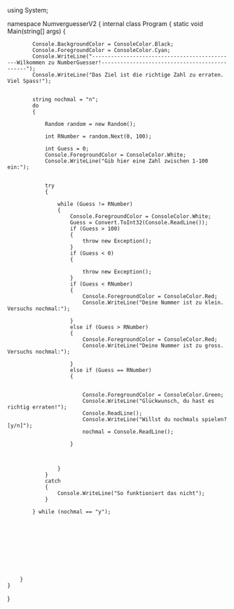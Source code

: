 using System;

namespace NumverguesserV2
{
    internal class Program
    {
        static void Main(string[] args)
        {
            
            
            Console.BackgroundColor = ConsoleColor.Black;
            Console.ForegroundColor = ConsoleColor.Cyan;
            Console.WriteLine("----------------------------------------------Wilkommen zu NumberGuesser!----------------------------------------------");
            Console.WriteLine("Das Ziel ist die richtige Zahl zu erraten. Viel Spass!");


            string nochmal = "n";
            do
            {
               
                Random random = new Random();

                int RNumber = random.Next(0, 100);

                int Guess = 0;
                Console.ForegroundColor = ConsoleColor.White;
                Console.WriteLine("Gib hier eine Zahl zwischen 1-100 ein:");


                try
                {

                    while (Guess != RNumber)
                    {
                        Console.ForegroundColor = ConsoleColor.White;
                        Guess = Convert.ToInt32(Console.ReadLine());
                        if (Guess > 100)
                        {
                            throw new Exception();
                        }
                        if (Guess < 0)
                        {

                            throw new Exception();
                        }
                        if (Guess < RNumber)
                        {
                            Console.ForegroundColor = ConsoleColor.Red;
                            Console.WriteLine("Deine Nummer ist zu klein. Versuchs nochmal:");

                        }
                        else if (Guess > RNumber)
                        {
                            Console.ForegroundColor = ConsoleColor.Red;
                            Console.WriteLine("Deine Nummer ist zu gross. Versuchs nochmal:");

                        }
                        else if (Guess == RNumber)
                        {


                            Console.ForegroundColor = ConsoleColor.Green;
                            Console.WriteLine("Glückwunsch, du hast es richtig erraten!");
                            Console.ReadLine();
                            Console.WriteLine("Willst du nochmals spielen? [y/n]");
                            nochmal = Console.ReadLine();

                        }



                    }
                }
                catch
                {
                    Console.WriteLine("So funktioniert das nicht");
                }
                
            } while (nochmal == "y");




          





        }
    }
}
